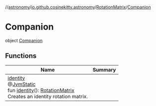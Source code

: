 //[astronomy](../../../../index.md)/[io.github.cosinekitty.astronomy](../../index.md)/[RotationMatrix](../index.md)/[Companion](index.md)

# Companion

object [Companion](index.md)

## Functions

| Name | Summary |
|---|---|
| [identity](identity.md)<br>@[JvmStatic](https://kotlinlang.org/api/latest/jvm/stdlib/kotlin.jvm/-jvm-static/index.html)<br>fun [identity](identity.md)(): [RotationMatrix](../index.md)<br>Creates an identity rotation matrix. |
